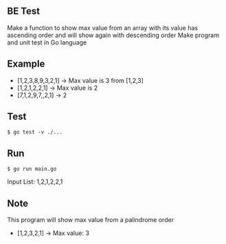 ## BE Test
Make a function to show max value from an array with its value has ascending order and will show again with descending order
Make program and unit test in Go language

## Example
- [1,2,3,8,9,3,2,1] -> Max value is 3 from [1,2,3]
- [1,2,1,2,2,1] -> Max value is 2
- [7,1,2,9,7,,2,1] -> 2

## Test
````
$ go test -v ./...
````

## Run
````
$ go run main.go
````
Input List: 1,2,1,2,2,1

## Note
This program will show max value from a palindrome order
- [1,2,3,2,1] -> Max value: 3